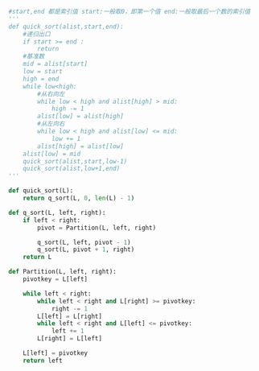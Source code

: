 
<BlogInfo id="1164" title="5.快速排序法" author="白日梦想猿" pv=0 read_times=0 pre_cost_time="0分55秒" category="算法" tag_list="['算法']" create_time="2020.05.21 17:29:46" update_time="2020.05.21 23:08:40" />

```python
#start,end 都是索引值 start:一般取0，即第一个值 end:一般取最后一个数的索引值
'''
def quick_sort(alist,start,end):
    #递归出口
    if start >= end :
        return
    #基准数
    mid = alist[start]
    low = start
    high = end
    while low<high:
        #从右向左
        while low < high and alist[high] > mid:
            high -= 1
        alist[low] = alist[high]
        #从左向右
        while low < high and alist[low] <= mid:
            low += 1
        alist[high] = alist[low]
    alist[low] = mid
    quick_sort(alist,start,low-1)
    quick_sort(alist,low+1,end)
'''

def quick_sort(L):
    return q_sort(L, 0, len(L) - 1)

def q_sort(L, left, right):
    if left < right:
        pivot = Partition(L, left, right)

        q_sort(L, left, pivot - 1)
        q_sort(L, pivot + 1, right)
    return L

def Partition(L, left, right):
    pivotkey = L[left]

    while left < right:
        while left < right and L[right] >= pivotkey:
            right -= 1
        L[left] = L[right]
        while left < right and L[left] <= pivotkey:
            left += 1
        L[right] = L[left]

    L[left] = pivotkey
    return left


```
